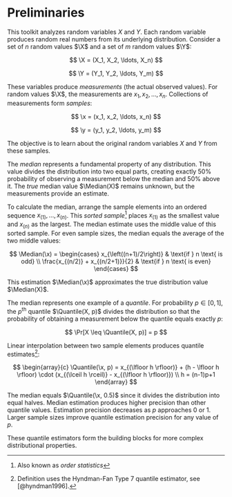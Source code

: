 # Preliminaries

This toolkit analyzes random variables $X$ and $Y$.
Each random variable produces random real numbers from its underlying distribution.
Consider a set of $n$ random values $\X$ and a set of $m$ random values $\Y$:

$$
\X = (X_1, X_2, \ldots, X_n)
$$

$$
\Y = (Y_1, Y_2, \ldots, Y_m)
$$

These variables produce *measurements* (the actual observed values).
For random values $\X$, the measurements are $x_1, x_2, \ldots, x_n$.
Collections of measurements form *samples*:

$$
\x = (x_1, x_2, \ldots, x_n)
$$

$$
\y = (y_1, y_2, \ldots, y_m)
$$

The objective is to learn about the original random variables $X$ and $Y$ from these samples.

The *median* represents a fundamental property of any distribution.
This value divides the distribution into two equal parts,
  creating exactly $50\%$ probability of observing a measurement below the median and $50\%$ above it.
The *true* median value $\Median(X)$ remains unknown, but the measurements provide an estimate.

To calculate the median, arrange the sample elements into an ordered sequence $x_{(1)}, \ldots, x_{(n)}$.
This *sorted sample*[^sorted-sample] places $x_{(1)}$ as the smallest value and $x_{(n)}$ as the largest.
The median estimate uses the middle value of this sorted sample.
For even sample sizes, the median equals the average of the two middle values:

[^sorted-sample]: Also known as *order statistics*

$$
\Median(\x) = \begin{cases}
x_{\left((n+1)/2\right)} & \text{if } n \text{ is odd} \\
\frac{x_{(n/2)} + x_{(n/2+1)}}{2} & \text{if } n \text{ is even}
\end{cases}
$$

This estimation $\Median(\x)$ approximates the true distribution value $\Median(X)$.

The median represents one example of a *quantile*.
For probability $p \in [0, 1]$,
  the $p^\textrm{th}$ quantile $\Quantile(X, p)$ divides the distribution
  so that the probability of obtaining a measurement below the quantile equals exactly $p$:

$$
\Pr[X \leq \Quantile(X, p)] = p
$$

Linear interpolation between two sample elements produces quantile estimates[^quantile-hf]:

$$
\begin{array}{c}
\Quantile(\x, p) = x_{(\lfloor h \rfloor)} + (h - \lfloor h \rfloor) \cdot (x_{(\lceil h \rceil)} - x_{(\lfloor h \rfloor)}) \\
h = (n-1)p+1
\end{array}
$$

[^quantile-hf]: Definition uses the Hyndman-Fan Type 7 quantile estimator, see [@hyndman1996].

The median equals $\Quantile(\x, 0.5)$ since it divides the distribution into equal halves.
Median estimation produces higher precision than other quantile values.
Estimation precision decreases as $p$ approaches $0$ or $1$.
Larger sample sizes improve quantile estimation precision for any value of $p$.

These quantile estimators form the building blocks for more complex distributional properties.
